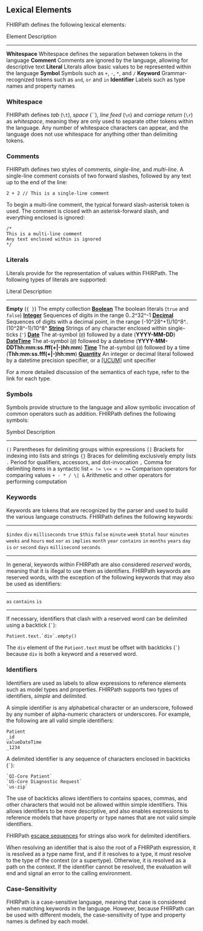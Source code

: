 ## Lexical Elements

FHIRPath defines the following lexical elements:

  Element          Description
  ---------------- --------------------------------------------------------------------------------------------------------------------------------------------------------------------------------------------------------
  **Whitespace**   Whitespace defines the separation between tokens in the language
  **Comment**      Comments are ignored by the language, allowing for descriptive text
  **Literal**      Literals allow basic values to be represented within the language
  **Symbol**       Symbols such as `+`, `-`, `*`, and `/`
  **Keyword**      Grammar-recognized tokens such as `and`, `or` and `in`
  **Identifier**   Labels such as type names and property names

### Whitespace

FHIRPath defines *tab* (`\t`),
*space* (``), *line feed*
(`\n`) and *carriage return*
(`\r`) as *whitespace*, meaning
they are only used to separate other tokens within the language. Any
number of whitespace characters can appear, and the language does not
use whitespace for anything other than delimiting tokens.

### Comments

FHIRPath defines two styles of comments, *single-line*, and
*multi-line*. A single-line comment consists of two forward slashes,
followed by any text up to the end of the line:

``` fhirpath
2 + 2 // This is a single-line comment
```

To begin a multi-line comment, the typical forward slash-asterisk token
is used. The comment is closed with an asterisk-forward slash, and
everything enclosed is ignored:

``` fhirpath
/*
This is a multi-line comment
Any text enclosed within is ignored
*/
```

### Literals

Literals provide for the representation of values within FHIRPath. The
following types of literals are supported:

  Literal                                                     Description
  ----------------------------------------------------------- -----------------------------------------------------------------------------------------------------------------------------
  **Empty** (`{ }`)   The empty collection
  **[Boolean](#boolean)**                                     The boolean literals (`true` and `false`)
  **[Integer](#integer)**                                     Sequences of digits in the range 0..2^32^-1
  **[Decimal](#decimal)**                                     Sequences of digits with a decimal point, in the range (-10^28^+1)/10^8^..(10^28^-1)/10^8^
  **[String](#string)**                                       Strings of any character enclosed within single-ticks (`'`)
  **[Date](#date)**                                           The at-symbol (`@`) followed by a date (**YYYY-MM-DD**)
  **[DateTime](#datetime)**                                   The at-symbol (`@`) followed by a datetime (**YYYY-MM-DDThh:mm:ss.fff(+\|-)hh:mm**)
  **[Time](#time)**                                           The at-symbol (`@`) followed by a time (**Thh:mm:ss.fff(+\|-)hh:mm**)
  **[Quantity](#quantity)**                                   An integer or decimal literal followed by a datetime precision specifier, or a [\[UCUM\]](#UCUM) unit specifier

For a more detailed discussion of the semantics of each type, refer to
the link for each type.

### Symbols

Symbols provide structure to the language and allow symbolic invocation
of common operators such as addition. FHIRPath defines the following
symbols:

  Symbol                                                      Description
  ----------------------------------------------------------- -----------------------------------------------------------
  `()`                Parentheses for delimiting groups within expressions
  `[]`                Brackets for indexing into lists and strings
  `{}`                Braces for delimiting exclusively empty lists
  `.`                 Period for qualifiers, accessors, and dot-invocation
  `,`                 Comma for delimiting items in a syntactic list
  `= != \<= < > >=`   Comparison operators for comparing values
  `+ - * / \| &`      Arithmetic and other operators for performing computation

### Keywords

Keywords are tokens that are recognized by the parser and used to build
the various language constructs. FHIRPath defines the following
keywords:

  ---------------------------------------------------- ------------------------------------------------------- -------------------------------------------------------- --------------------------------------------------
  `$index`     `div`           `milliseconds`   `true`
  `$this`      `false`         `minute`         `week`
  `$total`     `hour`          `minutes`        `weeks`
  `and`        `hours`         `mod`            `xor`
  `as`         `implies`       `month`          `year`
  `contains`   `in`            `months`         `years`
  `day`        `is`            `or`             `second`
  `days`       `millisecond`   `seconds`         
  ---------------------------------------------------- ------------------------------------------------------- -------------------------------------------------------- --------------------------------------------------

In general, keywords within FHIRPath are also considered *reserved*
words, meaning that it is illegal to use them as identifiers. FHIRPath
keywords are reserved words, with the exception of the following
keywords that may also be used as identifiers:

  ---------------------------------------------- ----------------------------------------------------
  `as`   `contains`
  `is`    
  ---------------------------------------------- ----------------------------------------------------

If necessary, identifiers that clash with a reserved word can be
delimited using a backtick (`` ` ``):

``` fhirpath
Patient.text.`div`.empty()
```

The `div` element of the
`Patient.text` must be offset
with backticks (`` ` ``) because
`div` is both a keyword and a
reserved word.

### Identifiers

Identifiers are used as labels to allow expressions to reference
elements such as model types and properties. FHIRPath supports two types
of identifiers, *simple* and *delimited*.

A simple identifier is any alphabetical character or an underscore,
followed by any number of alpha-numeric characters or underscores. For
example, the following are all valid simple identifiers:

``` fhirpath
Patient
_id
valueDateTime
_1234
```

A delimited identifier is any sequence of characters enclosed in
backticks (`` ` ``):

``` fhirpath
`QI-Core Patient`
`US-Core Diagnostic Request`
`us-zip`
```

The use of backticks allows identifiers to contains spaces, commas, and
other characters that would not be allowed within simple identifiers.
This allows identifiers to be more descriptive, and also enables
expressions to reference models that have property or type names that
are not valid simple identifiers.

FHIRPath [escape sequences](#string) for strings also work for delimited
identifiers.

When resolving an identifier that is also the root of a FHIRPath
expression, it is resolved as a type name first, and if it resolves to a
type, it must resolve to the type of the context (or a supertype).
Otherwise, it is resolved as a path on the context. If the identifier
cannot be resolved, the evaluation will end and signal an error to the
calling environment.

### Case-Sensitivity

FHIRPath is a case-sensitive language, meaning that case is considered
when matching keywords in the language. However, because FHIRPath can be
used with different models, the case-sensitivity of type and property
names is defined by each model.